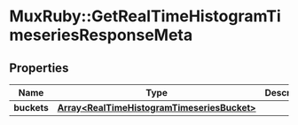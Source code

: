 # MuxRuby::GetRealTimeHistogramTimeseriesResponseMeta

## Properties
Name | Type | Description | Notes
------------ | ------------- | ------------- | -------------
**buckets** | [**Array&lt;RealTimeHistogramTimeseriesBucket&gt;**](RealTimeHistogramTimeseriesBucket.md) |  | [optional] 


